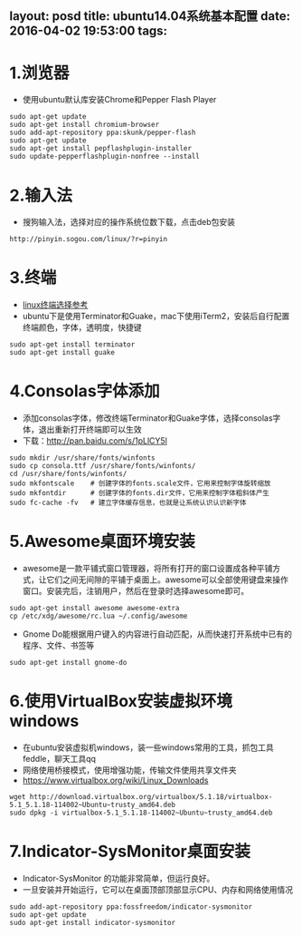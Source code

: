 layout: posd
title: ubuntu14.04系统基本配置
date: 2016-04-02 19:53:00
tags:
---

# 1.浏览器
* 使用ubuntu默认库安装Chrome和Pepper Flash Player
```
sudo apt-get update
sudo apt-get install chromium-browser
sudo add-apt-repository ppa:skunk/pepper-flash
sudo apt-get update
sudo apt-get install pepflashplugin-installer
sudo update-pepperflashplugin-nonfree --install

```
# 2.输入法
* 搜狗输入法，选择对应的操作系统位数下载，点击deb包安装
```
http://pinyin.sogou.com/linux/?r=pinyin

```
# 3.终端
* [linux终端选择参考](http://blog.jobbole.com/59165/)
* ubuntu下是使用Terminator和Guake，mac下使用iTerm2，安装后自行配置终端颜色，字体，透明度，快捷键
```
sudo apt-get install terminator
sudo apt-get install guake
```

# 4.Consolas字体添加
* 添加consolas字体，修改终端Terminator和Guake字体，选择consolas字体，退出重新打开终端即可以生效
* 下载：http://pan.baidu.com/s/1pLlCY5l
```
sudo mkdir /usr/share/fonts/winfonts
sudo cp consola.ttf /usr/share/fonts/winfonts/
cd /usr/share/fonts/winfonts/
sudo mkfontscale    # 创建字体的fonts.scale文件，它用来控制字体旋转缩放
sudo mkfontdir      # 创建字体的fonts.dir文件，它用来控制字体粗斜体产生
sudo fc-cache -fv   # 建立字体缓存信息，也就是让系统认识认识新字体
```
# 5.Awesome桌面环境安装
* awesome是一款平铺式窗口管理器，将所有打开的窗口设置成各种平铺方式，让它们之间无间隙的平铺于桌面上。awesome可以全部使用键盘来操作窗口。安装完后，注销用户，然后在登录时选择awesome即可。
```
sudo apt-get install awesome awesome-extra
cp /etc/xdg/awesome/rc.lua ~/.config/awesome
```
* Gnome Do能根据用户键入的内容进行自动匹配，从而快速打开系统中已有的程序、文件、书签等
```
sudo apt-get install gnome-do
```

# 6.使用VirtualBox安装虚拟环境windows
* 在ubuntu安装虚拟机windows，装一些windows常用的工具，抓包工具feddle，聊天工具qq
* 网络使用桥接模式，使用增强功能，传输文件使用共享文件夹
* https://www.virtualbox.org/wiki/Linux_Downloads
```
wget http://download.virtualbox.org/virtualbox/5.1.18/virtualbox-5.1_5.1.18-114002~Ubuntu~trusty_amd64.deb
sudo dpkg -i virtualbox-5.1_5.1.18-114002~Ubuntu~trusty_amd64.deb
```

# 7.Indicator-SysMonitor桌面安装
* Indicator-SysMonitor 的功能非常简单，但运行良好。
* 一旦安装并开始运行，它可以在桌面顶部顶部显示CPU、内存和网络使用情况
```
sudo add-apt-repository ppa:fossfreedom/indicator-sysmonitor
sudo apt-get update
sudo apt-get install indicator-sysmonitor
```
